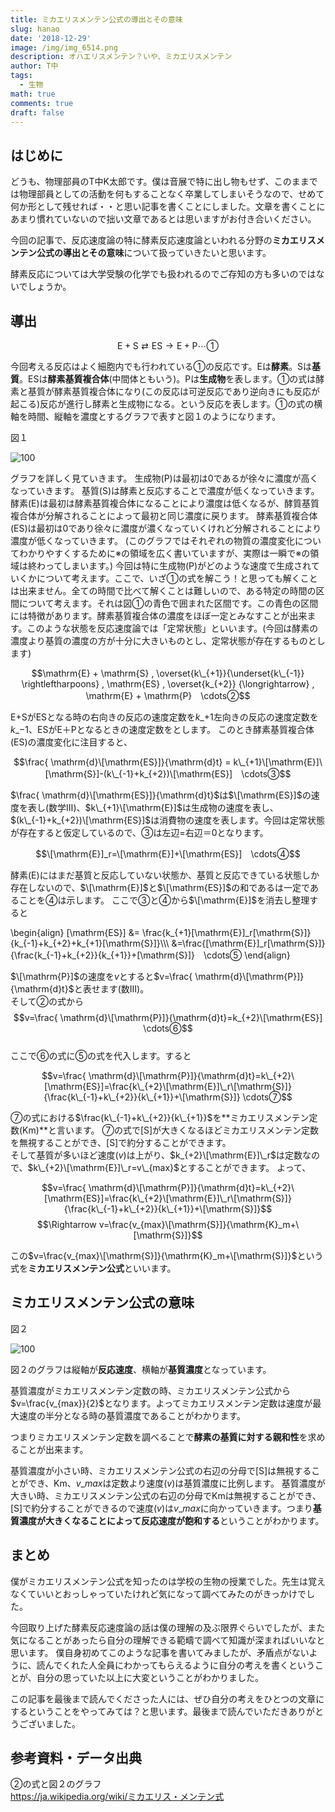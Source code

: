 ```yaml
---
title: ミカエリスメンテン公式の導出とその意味
slug: hanao
date: '2018-12-29'
image: /img/img_6514.png
description: オハエリスメンテン？いや、ミカエリスメンテン
author: T中
tags:
  - 生物
math: true
comments: true
draft: false
---
```

## はじめに

どうも、物理部員のT中K太郎です。僕は音展で特に出し物もせず、このままでは物理部員としての活動を何もすることなく卒業してしまいそうなので、せめて何か形として残せれば・・と思い記事を書くことにしました。文章を書くことにあまり慣れていないので拙い文章であるとは思いますがお付き合いください。

今回の記事で、反応速度論の特に酵素反応速度論といわれる分野の**ミカエリスメンテン公式の導出とその意味**について扱っていきたいと思います。

酵素反応については大学受験の化学でも扱われるのでご存知の方も多いのではないでしょうか。

## 導出

$$\mathrm{E}+\mathrm{S} \rightleftarrows \mathrm{E}\mathrm{S} \rightarrow \mathrm{E}+\mathrm{P}　\cdots①$$

今回考える反応はよく細胞内でも行われている①の反応です。Eは**酵素**。Sは**基質**。ESは**酵素基質複合体**(中間体ともいう)。Pは**生成物**を表します。①の式は酵素と基質が酵素基質複合体になり(この反応は可逆反応であり逆向きにも反応が起こる)反応が進行し酵素と生成物になる。という反応を表します。①の式の横軸を時間、縦軸を濃度とするグラフで表すと図１のようになります。

図１

![](/img/36378.jpg "100")

グラフを詳しく見ていきます。
生成物(P)は最初は0であるが徐々に濃度が高くなっていきます。
基質(S)は酵素と反応することで濃度が低くなっていきます。
酵素(E)は最初は酵素基質複合体になることにより濃度は低くなるが、酵質基質複合体が分解されることによって最初と同じ濃度に戻ります。
酵素基質複合体(ES)は最初は0であり徐々に濃度が濃くなっていくけれど分解されることにより濃度が低くなっていきます。
(このグラフではそれぞれの物質の濃度変化についてわかりやすくするために※の領域を広く書いていますが、実際は一瞬で※の領域は終わってしまいます。)
今回は特に生成物(P)がどのような速度で生成されていくかについて考えます。ここで、いざ①の式を解こう！と思っても解くことは出来ません。全ての時間で比べて解くことは難しいので、ある特定の時間の区間について考えます。それは図①の青色で囲まれた区間です。この青色の区間には特徴があります。酵素基質複合体の濃度をほぼ一定とみなすことが出来ます。このような状態を反応速度論では「定常状態」といいます。(今回は酵素の濃度より基質の濃度の方が十分に大きいものとし、定常状態が存在するものとします)

$$\mathrm{E} + \mathrm{S} , \overset{k\_{+1}}{\underset{k\_{-1}} \rightleftharpoons} , \mathrm{ES} , \overset{k_{+2}} {\longrightarrow} , \mathrm{E} + \mathrm{P}　\cdots②$$

E+SがESとなる時の右向きの反応の速度定数を$k\_{+1}$左向きの反応の速度定数を$k\_{-1}$、ESが$\mathrm{E}＋\mathrm{P}$となるときの速度定数をとします。
このとき酵素基質複合体(ES)の濃度変化に注目すると、

$$\frac{ \mathrm{d}\[\mathrm{ES}]}{\mathrm{d}t} = k\_{+1}\[\mathrm{E}]\[\mathrm{S}]-(k\_{-1}+k_{+2})\[\mathrm{ES}]　\cdots③$$

$\frac{ \mathrm{d}\[\mathrm{ES}]}{\mathrm{d}t}$は$\[\mathrm{ES}]$の速度を表し(数学Ⅲ)、$k\_{+1}\[\mathrm{E}]$は生成物の速度を表し、$(k\_{-1}+k_{+2})\[\mathrm{ES}]$は消費物の速度を表します。今回は定常状態が存在すると仮定しているので、③は左辺=右辺＝0となります。

$$\[\mathrm{E}]_r=\[\mathrm{E}]+\[\mathrm{ES}]　\cdots④$$

酵素($\mathrm{E}$)にはまだ基質と反応していない状態か、基質と反応できている状態しか存在しないので、$\[\mathrm{E}]$と$\[\mathrm{ES}]$の和であるは一定であることを④は示します。
ここで③と④から$\[\mathrm{E}]$を消去し整理すると

\begin{align}
\[\mathrm{ES}] &= \frac{k_{+1}\[\mathrm{E}]\_r\[\mathrm{S}]} {k\_{-1}+k\_{+2}+k\_{+1}\[\mathrm{S}]}\\\\\\
&=\frac{\[\mathrm{E}]\_r\[\mathrm{S}]} {\frac{k\_{-1}+k\_{+2}}{k\_{+1}}+\[\mathrm{S}]}　\cdots⑤
\end{align}

$\[\mathrm{P}]$の速度を$v$とすると$v=\frac{ \mathrm{d}\[\mathrm{P}]}{\mathrm{d}t}$と表せます(数Ⅲ)。\
そして②の式から$$v=\frac{ \mathrm{d}\[\mathrm{P}]}{\mathrm{d}t}=k_{+2}\[\mathrm{ES}]  \cdots⑥$$\
ここで⑥の式に⑤の式を代入します。すると

$$v=\frac{ \mathrm{d}\[\mathrm{P}]}{\mathrm{d}t}=k\_{+2}\[\mathrm{ES}]=\frac{k\_{+2}\[\mathrm{E}]\_r\[\mathrm{S}]} {\frac{k\_{-1}+k\_{+2}}{k\_{+1}}+\[\mathrm{S}]}  \cdots⑦$$

⑦の式における$\frac{k\_{-1}+k\_{+2}}{k\_{+1}}$を**ミカエリスメンテン定数(Km)**と言います。
⑦の式で\[S]が大きくなるほどミカエリスメンテン定数を無視することができ、\[S]で約分することができます。\
そして基質が多いほど速度($v$)は上がり、$k_{+2}\[\mathrm{E}]\_r$は定数なので、$k\_{+2}\[\mathrm{E}]\_r=v\_{max}$とすることができます。
よって、

$$v=\frac{ \mathrm{d}\[\mathrm{P}]}{\mathrm{d}t}=k\_{+2}\[\mathrm{ES}]=\frac{k\_{+2}\[\mathrm{E}]\_r\[\mathrm{S}]} {\frac{k\_{-1}+k\_{+2}}{k\_{+1}}+\[\mathrm{S}]}$$
$$\Rightarrow v=\frac{v_{max}\[\mathrm{S}]}{\mathrm{K}_m+\[\mathrm{S}]}$$

この$v=\frac{v_{max}\[\mathrm{S}]}{\mathrm{K}_m+\[\mathrm{S}]}$という式を**ミカエリスメンテン公式**といいます。

## ミカエリスメンテン公式の意味

図２

![](/img/400px-s-vplot.gif "100")

図２のグラフは縦軸が**反応速度**、横軸が**基質濃度**となっています。

基質濃度がミカエリスメンテン定数の時、ミカエリスメンテン公式から$v=\frac{v_{max}}{2}$となります。よってミカエリスメンテン定数は速度が最大速度の半分となる時の基質濃度であることがわかります。

つまりミカエリスメンテン定数を調べることで**酵素の基質に対する親和性**を求めることが出来ます。

基質濃度が小さい時、ミカエリスメンテン公式の右辺の分母で\[S]は無視することができ、$\mathrm{Km}$、$v\_{max}$は定数より速度($v$)は基質濃度に比例します。
基質濃度が大きい時、ミカエリスメンテン公式の右辺の分母で$\mathrm{Km}$は無視することができ、\[S]で約分することができるので速度($v$)は$v\_{max}$に向かっていきます。つまり**基質濃度が大きくなることによって反応速度が飽和する**ということがわかります。

## まとめ

僕がミカエリスメンテン公式を知ったのは学校の生物の授業でした。先生は覚えなくていいとおっしゃっていたけれど気になって調べてみたのがきっかけでした。

今回取り上げた酵素反応速度論の話は僕の理解の及ぶ限界ぐらいでしたが、また気になることがあったら自分の理解できる範疇で調べて知識が深まればいいなと思います。
僕自身初めてこのような記事を書いてみましたが、矛盾点がないように、読んでくれた人全員にわかってもらえるように自分の考えを書くということが、自分の思っていた以上に大変ということがわかりました。

この記事を最後まで読んでくださった人には、ぜひ自分の考えをひとつの文章にするということをやってみては？と思います。最後まで読んでいただきありがとうございました。

## 参考資料・データ出典

②の式と図２のグラフ\
https://ja.wikipedia.org/wiki/ミカエリス・メンテン式
